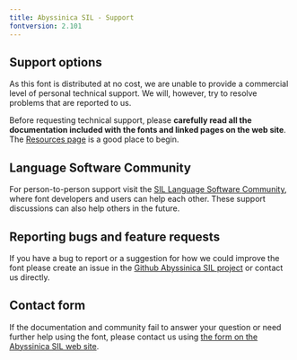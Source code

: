 ```yaml
---
title: Abyssinica SIL - Support
fontversion: 2.101
---
```


## Support options

As this font is distributed at no cost, we are unable to provide a commercial level of personal technical support. We will, however, try to resolve problems that are reported to us.

Before requesting technical support, please **carefully read all the documentation included with the fonts and linked pages on the web site**. The [Resources page](resources.md) is a good place to begin.

## Language Software Community

For person-to-person support visit the [SIL Language Software Community](https://community.software.sil.org/c/silfonts), where font developers and users can help each other. These support discussions can also help others in the future.

## Reporting bugs and feature requests

If you have a bug to report or a suggestion for how we could improve the font please create an issue in the [Github Abyssinica SIL project](https://github.com/silnrsi/font-abyssinica/issues) or contact us directly.

## Contact form

If the documentation and community fail to answer your question or need further help using the font, please contact us using [the form on the Abyssinica SIL web site](https://software.sil.org/abyssinica/about/contact/).

